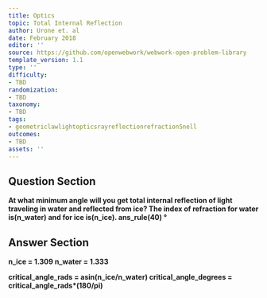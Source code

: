 ```yaml
---
title: Optics
topic: Total Internal Reflection
author: Urone et. al
date: February 2018
editor: ''
source: https://github.com/openwebwork/webwork-open-problem-library
template_version: 1.1
type: ''
difficulty:
- TBD
randomization:
- TBD
taxonomy:
- TBD
tags:
- geometriclawlightopticsrayreflectionrefractionSnell
outcomes:
- TBD
assets: ''
---
```


## Question Section 

<b>
At what minimum angle will you get total internal reflection of light traveling in water and reflected from ice? The index of refraction for water is(n_water) and for ice is(n_ice).
ans_rule(40) &#176;



## Answer Section

n_ice = 1.309
n_water = 1.333

critical_angle_rads = asin(n_ice/n_water)
critical_angle_degrees = critical_angle_rads*(180/pi)